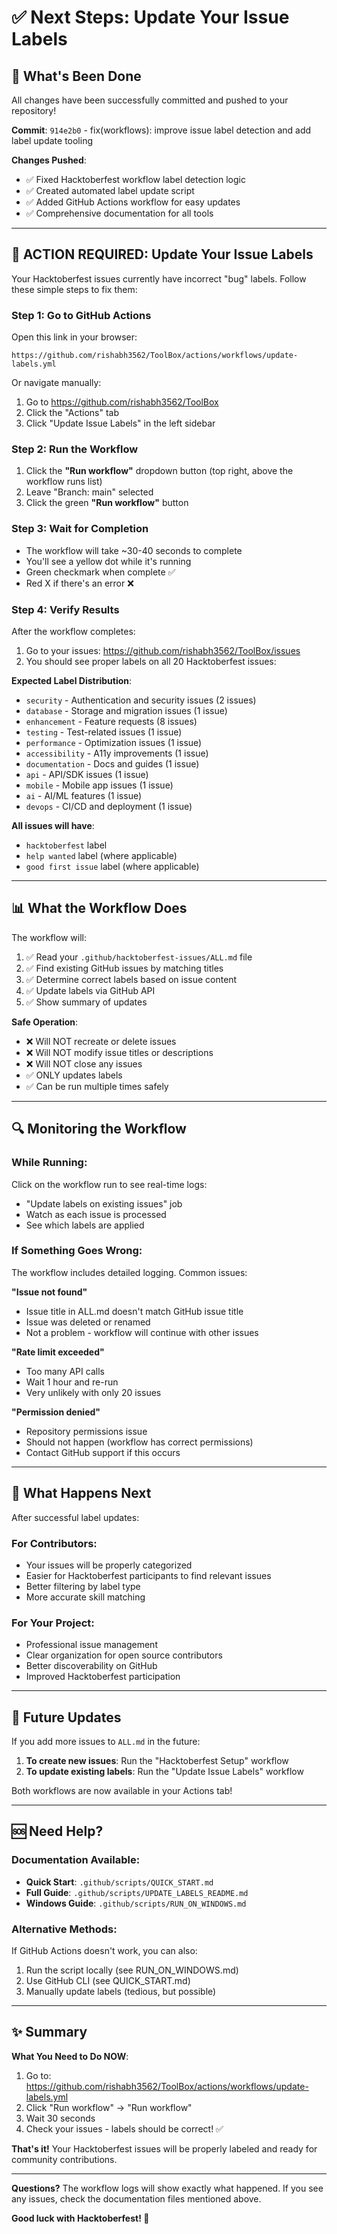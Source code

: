 # ✅ Next Steps: Update Your Issue Labels

## 🎉 What's Been Done

All changes have been successfully committed and pushed to your repository!

**Commit**: `914e2b0` - fix(workflows): improve issue label detection and add label update tooling

**Changes Pushed**:

- ✅ Fixed Hacktoberfest workflow label detection logic
- ✅ Created automated label update script
- ✅ Added GitHub Actions workflow for easy updates
- ✅ Comprehensive documentation for all tools

---

## 🚀 ACTION REQUIRED: Update Your Issue Labels

Your Hacktoberfest issues currently have incorrect "bug" labels. Follow these simple steps to fix them:

### Step 1: Go to GitHub Actions

Open this link in your browser:

```
https://github.com/rishabh3562/ToolBox/actions/workflows/update-labels.yml
```

Or navigate manually:

1. Go to https://github.com/rishabh3562/ToolBox
2. Click the "Actions" tab
3. Click "Update Issue Labels" in the left sidebar

### Step 2: Run the Workflow

1. Click the **"Run workflow"** dropdown button (top right, above the workflow runs list)
2. Leave "Branch: main" selected
3. Click the green **"Run workflow"** button

### Step 3: Wait for Completion

- The workflow will take ~30-40 seconds to complete
- You'll see a yellow dot while it's running
- Green checkmark when complete ✅
- Red X if there's an error ❌

### Step 4: Verify Results

After the workflow completes:

1. Go to your issues: https://github.com/rishabh3562/ToolBox/issues
2. You should see proper labels on all 20 Hacktoberfest issues:

**Expected Label Distribution**:

- `security` - Authentication and security issues (2 issues)
- `database` - Storage and migration issues (1 issue)
- `enhancement` - Feature requests (8 issues)
- `testing` - Test-related issues (1 issue)
- `performance` - Optimization issues (1 issue)
- `accessibility` - A11y improvements (1 issue)
- `documentation` - Docs and guides (1 issue)
- `api` - API/SDK issues (1 issue)
- `mobile` - Mobile app issues (1 issue)
- `ai` - AI/ML features (1 issue)
- `devops` - CI/CD and deployment (1 issue)

**All issues will have**:

- `hacktoberfest` label
- `help wanted` label (where applicable)
- `good first issue` label (where applicable)

---

## 📊 What the Workflow Does

The workflow will:

1. ✅ Read your `.github/hacktoberfest-issues/ALL.md` file
2. ✅ Find existing GitHub issues by matching titles
3. ✅ Determine correct labels based on issue content
4. ✅ Update labels via GitHub API
5. ✅ Show summary of updates

**Safe Operation**:

- ❌ Will NOT recreate or delete issues
- ❌ Will NOT modify issue titles or descriptions
- ❌ Will NOT close any issues
- ✅ ONLY updates labels
- ✅ Can be run multiple times safely

---

## 🔍 Monitoring the Workflow

### While Running:

Click on the workflow run to see real-time logs:

- "Update labels on existing issues" job
- Watch as each issue is processed
- See which labels are applied

### If Something Goes Wrong:

The workflow includes detailed logging. Common issues:

**"Issue not found"**

- Issue title in ALL.md doesn't match GitHub issue title
- Issue was deleted or renamed
- Not a problem - workflow will continue with other issues

**"Rate limit exceeded"**

- Too many API calls
- Wait 1 hour and re-run
- Very unlikely with only 20 issues

**"Permission denied"**

- Repository permissions issue
- Should not happen (workflow has correct permissions)
- Contact GitHub support if this occurs

---

## 🎯 What Happens Next

After successful label updates:

### For Contributors:

- Your issues will be properly categorized
- Easier for Hacktoberfest participants to find relevant issues
- Better filtering by label type
- More accurate skill matching

### For Your Project:

- Professional issue management
- Clear organization for open source contributors
- Better discoverability on GitHub
- Improved Hacktoberfest participation

---

## 📝 Future Updates

If you add more issues to `ALL.md` in the future:

1. **To create new issues**: Run the "Hacktoberfest Setup" workflow
2. **To update existing labels**: Run the "Update Issue Labels" workflow

Both workflows are now available in your Actions tab!

---

## 🆘 Need Help?

### Documentation Available:

- **Quick Start**: `.github/scripts/QUICK_START.md`
- **Full Guide**: `.github/scripts/UPDATE_LABELS_README.md`
- **Windows Guide**: `.github/scripts/RUN_ON_WINDOWS.md`

### Alternative Methods:

If GitHub Actions doesn't work, you can also:

1. Run the script locally (see RUN_ON_WINDOWS.md)
2. Use GitHub CLI (see QUICK_START.md)
3. Manually update labels (tedious, but possible)

---

## ✨ Summary

**What You Need to Do NOW**:

1. Go to: https://github.com/rishabh3562/ToolBox/actions/workflows/update-labels.yml
2. Click "Run workflow" → "Run workflow"
3. Wait 30 seconds
4. Check your issues - labels should be correct! ✅

**That's it!** Your Hacktoberfest issues will be properly labeled and ready for community contributions.

---

**Questions?** The workflow logs will show exactly what happened. If you see any issues, check the documentation files mentioned above.

**Good luck with Hacktoberfest! 🎃**

